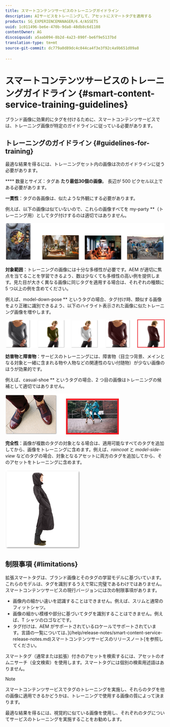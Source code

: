 ```yaml
---
title: スマートコンテンツサービスのトレーニングガイドライン
description: AIサービスをトレーニングして、アセットにスマートタグを適用する
products: SG_EXPERIENCEMANAGER/6.4/ASSETS
uuid: 1c011496-be6e-470b-9da8-48db8c6d1108
contentOwner: AG
discoiquuid: a5aab094-8b2d-4a23-890f-be6f9e5137bd
translation-type: tm+mt
source-git-commit: dc779a0d89dc4c044ca4f3e3f92c4a9b651d09a8

---
```



# スマートコンテンツサービスのトレーニングガイドライン {#smart-content-service-training-guidelines}

ブランド画像に効果的にタグを付けるために、スマートコンテンツサービスでは、トレーニング画像が特定のガイドラインに従っている必要があります。

## トレーニングのガイドライン {#guidelines-for-training}

最適な結果を得るには、トレーニングセット内の画像は次のガイドラインに従う必要があります。

**** 数量とサイズ：タグあ **たり最低30個の画像**。 長辺が 500 ピクセル以上である必要があります。

**一貫性**：タグの各画像は、似たような外観にする必要があります。

例えば、以下の画像は似ていないので、これらの画像すべてを my-party **（トレーニング用）としてタグ付けするのは適切ではありません。

![トレーニングガイドラインの例を示すイラスト](assets/do-not-localize/coherence.png)

**対象範囲**：トレーニングの画像には十分な多様性が必要です。AEM が適切に焦点を当てることを学習できるよう、数は少なくても多様性の高い例を提供します。見た目が大きく異なる画像に同じタグを適用する場合は、それぞれの種類に 5 つ以上の例を含めてください。

例えば、model-down-pose ** というタグの場合、タグ付け時、類似する画像をより正確に識別できるよう、以下のハイライト表示された画像に似たトレーニング画像を増やします。

![トレーニングガイドラインの例を示すイラスト](assets/do-not-localize/coverage_1.png)

**妨害物と障害物**：サービスのトレーニングには、障害物（目立つ背景、メインとなる対象と一緒に含まれる物や人物などの関連性のない付随物）が少ない画像のほうが効果的です。

例えば、casual-shoe ** というタグの場合、2 つ目の画像はトレーニングの候補として適切ではありません。

![トレーニングガイドラインの例を示すイラスト](assets/do-not-localize/distraction.png)

**完全性**：画像が複数のタグの対象となる場合は、適用可能なすべてのタグを追加してから、画像をトレーニングに含めます。例えば、*raincoat* と *model-side-view* などのタグの場合、対象となるアセットに両方のタグを追加してから、そのアセットをトレーニングに含めます。

![トレーニングガイドラインの例を示すイラスト](assets/do-not-localize/completeness.png)

## 制限事項 {#limitations}

拡張スマートタグは、ブランド画像とそのタグの学習モデルに基づいています。これらのモデルは、タグを識別するうえで常に完璧であるわけではありません。スマートコンテンツサービスの現行バージョンには次の制限事項があります。

* 画像内の細かい違いを認識することはできません。例えば、スリムと通常のフィットシャツ。
* 画像の細かい模様や部分に基づいてタグを識別することはできません。例えば、T シャツのロゴなどです。
* タグ付けは、AEM がサポートされているロケールでサポートされています。言語の一覧については、](/help/release-notes/smart-content-service-release-notes.md)スマートコンテンツサービスのリリースノート[を参照してください。

スマートタグ（通常または拡張）付きのアセットを検索するには、アセットのオムニサーチ（全文検索）を使用します。スマートタグには個別の検索用述語はありません。

>[!NOTE]
>
>スマートコンテンツサービスでタグのトレーニングを実施し、それらのタグを他の画像に適用できるかどうかは、トレーニングで使用する画像の質によって決まります。
>
>最適な結果を得るには、視覚的に似ている画像を使用し、それぞれのタグについてサービスのトレーニングを実施することをお勧めします。

